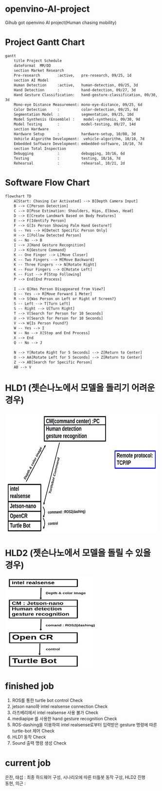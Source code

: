 # openvino-AI-project
Gihub got openvino AI project(Human chasing mobility)


# Project Gantt Chart

```mermaid
gantt
    title Project Schedule
    dateFormat  MM/DD
    section Market Research
    Pre-research        :active,   pre-research, 09/25, 1d
    section AI Model
    Human Detection     :active,   human-detection, 09/25, 3d
    Hand Detection      :          hand-detection, 09/27, 3d
    Hand Gesture Classification:   hand-gesture-classification, 09/30, 3d
    Mono-eye Distance Measurement: mono-eye-distance, 09/25, 6d
    Color Detection     :          color-detection, 09/25, 6d
    Segmentation Model  :          segmentation, 09/25, 10d
    Model Synthesis (Ensemble) :    model-synthesis, 09/30, 9d
    Model Testing       :          model-testing, 09/27, 14d
    section Hardware
    Hardware Setup      :          hardware-setup, 10/08, 3d
    Vehicle Algorithm Development:  vehicle-algorithm, 10/10, 7d
    Embedded Software Development: embedded-software, 10/10, 7d
    section Total Inspection
    Debugging           :          debugging, 10/16, 6d
    Testing             :          testing, 10/16, 7d
    Rehearsal           :          rehearsal, 10/21, 2d
```

# Software Flow Chart

```mermaid
flowchart TD
    A[Start: Chasing Car Activated] --> B[Depth Camera Input]
    B --> C[Person Detection]
    C --> D[Pose Estimation: Shoulders, Hips, Elbows, Head]
    D --> E[Create Landmark Based on Body Features]
    E --> F[Identify Person]
    F --> G[Is Person Showing Palm Hand Gesture?]
    G -- Yes --> H[Detect Specific Person Only]
    H --> I[Follow Detected Person]
    G -- No --> B
    I --> J[Hand Gesture Recognition]
    J --> K{Gesture Command}
    K -- One Finger --> L[Move Closer]
    K -- Two Fingers --> M[Move Backward]
    K -- Three Fingers --> N[Rotate Right]
    K -- Four Fingers --> O[Rotate Left]
    K -- Fist --> P[Stop Following]
    P --> End[End Process]
    
    I --> Q[Has Person Disappeared from View?]
    Q -- Yes --> R[Move Forward 1 Meter]
    R --> S{Was Person on Left or Right of Screen?}
    S -- Left --> T[Turn Left]
    S -- Right --> U[Turn Right]
    T --> V[Search for Person for 10 Seconds]
    U --> V[Search for Person for 10 Seconds]
    V --> W{Is Person Found?}
    W -- Yes --> I
    W -- No --> X[Stop and End Process]
    X --> End
    Q -- No --> J
    
    N --> Y[Rotate Right for 5 Seconds] --> Z[Return to Center]
    O --> AA[Rotate Left for 5 Seconds] --> Z[Return to Center]
    Z --> AB[Search for Specific Person]
    AB --> V
```



# HLD1 (젯슨나노에서 모델을 돌리기 어려운 경우)
<img src="./HLD1.png" alt="이미지 설명" width="500" height="400"/>

# HLD2 (젯슨나노에서 모델을 돌릴 수 있을 경우)
<img src="./HLD2.png" alt="이미지 설명" width="300" height="300"/>




# finished job
1. ROS를 통한 turtle bot control Check
2. jetson nano와 intel realsense connection Check
3. 라즈베리에서 intel realsense 사용 불가 Check
4. mediapipe 를 사용한 hand gesture recognition Check
5. ROS-dashing을 이용하여 intel realsense로부터 입력받은 gesture 명령에 따른 turtle-bot 제어 Check
6. HLD1 동작 Check
7. Sound 출력 명령 생성 Check



# current job
은찬, 태섭 : 최종 하드웨어 구성, 시나리오에 따른 터틀봇 동작 구상, HLD2 진행 <br>
동현, 의근 : 

